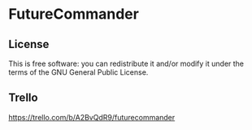 # FutureCommander

## License

This is free software: you can redistribute it and/or modify it under the terms of the GNU General Public License.

## Trello

https://trello.com/b/A2BvQdR9/futurecommander

